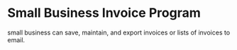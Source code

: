 # Small Business Invoice Program
small business can save, maintain, and export invoices or lists of invoices to email.
